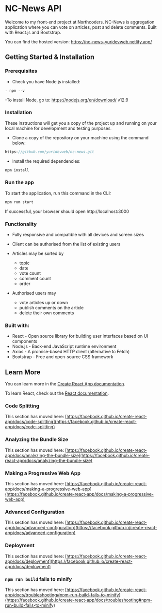 # NC-News API

Welcome to my front-end project at Northcoders. NC-News is aggregation application where you can vote on articles, post and delete comments. Built with React.js and Bootstrap.

You can find the hosted version:
https://nc-news-yuridevweb.netlify.app/

## Getting Started & Installation

### Prerequisites

- Check you have Node.js installed:

```js
- npm --v
```

-To install Node, go to: https://nodejs.org/en/download/ v12.9


### Installation

These instructions will get you a copy of the project up and running on your local machine for development and testing purposes.

- Clone a copy of the repository on your machine using the command below:
```js
https://github.com/yuridevweb/nc-news.git
```
- Install the required dependencies:
```js
npm install
```


### Run the app

To start the application, run this command in the CLI:
```js
npm run start
```
If successful, your browser should open http://localhost:3000


### Functionality

- Fully responsive and compatible with all devices and screen sizes

- Client can be authorised from the list of existing users

- Articles may be sorted by
  - topic
  - date
  - vote count
  - comment count
  - order

- Authorised users may 
  - vote articles up or down
  - publish comments on the article
  - delete their own comments


### Built with:

* React - Open source library for building user interfaces based on UI components
* Node.js - Back-end JavaScript runtime environment
* Axios - A promise-based HTTP client (alternative to Fetch)
* Bootstrap - Free and open-source CSS framework


## Learn More

You can learn more in the [Create React App documentation](https://facebook.github.io/create-react-app/docs/getting-started).

To learn React, check out the [React documentation](https://reactjs.org/).

### Code Splitting

This section has moved here: [https://facebook.github.io/create-react-app/docs/code-splitting](https://facebook.github.io/create-react-app/docs/code-splitting)

### Analyzing the Bundle Size

This section has moved here: [https://facebook.github.io/create-react-app/docs/analyzing-the-bundle-size](https://facebook.github.io/create-react-app/docs/analyzing-the-bundle-size)

### Making a Progressive Web App

This section has moved here: [https://facebook.github.io/create-react-app/docs/making-a-progressive-web-app](https://facebook.github.io/create-react-app/docs/making-a-progressive-web-app)

### Advanced Configuration

This section has moved here: [https://facebook.github.io/create-react-app/docs/advanced-configuration](https://facebook.github.io/create-react-app/docs/advanced-configuration)

### Deployment

This section has moved here: [https://facebook.github.io/create-react-app/docs/deployment](https://facebook.github.io/create-react-app/docs/deployment)

### `npm run build` fails to minify

This section has moved here: [https://facebook.github.io/create-react-app/docs/troubleshooting#npm-run-build-fails-to-minify](https://facebook.github.io/create-react-app/docs/troubleshooting#npm-run-build-fails-to-minify)
